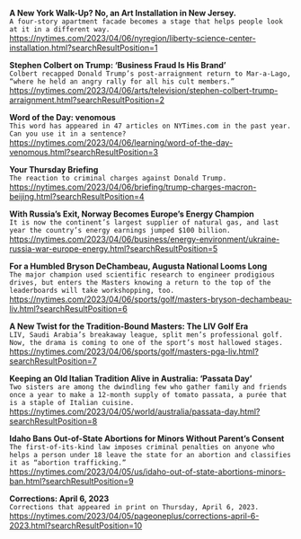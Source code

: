 **A New York Walk-Up? No, an Art Installation in New Jersey.**\
`A four-story apartment facade becomes a stage that helps people look at it in a different way.`\
https://nytimes.com/2023/04/06/nyregion/liberty-science-center-installation.html?searchResultPosition=1

**Stephen Colbert on Trump: ‘Business Fraud Is His Brand’**\
`Colbert recapped Donald Trump’s post-arraignment return to Mar-a-Lago, “where he held an angry rally for all his cult members.”`\
https://nytimes.com/2023/04/06/arts/television/stephen-colbert-trump-arraignment.html?searchResultPosition=2

**Word of the Day: venomous**\
`This word has appeared in 47 articles on NYTimes.com in the past year. Can you use it in a sentence?`\
https://nytimes.com/2023/04/06/learning/word-of-the-day-venomous.html?searchResultPosition=3

**Your Thursday Briefing**\
`The reaction to criminal charges against Donald Trump.`\
https://nytimes.com/2023/04/06/briefing/trump-charges-macron-beijing.html?searchResultPosition=4

**With Russia’s Exit, Norway Becomes Europe’s Energy Champion**\
`It is now the continent’s largest supplier of natural gas, and last year the country’s energy earnings jumped $100 billion.`\
https://nytimes.com/2023/04/06/business/energy-environment/ukraine-russia-war-europe-energy.html?searchResultPosition=5

**For a Humbled Bryson DeChambeau, Augusta National Looms Long**\
`The major champion used scientific research to engineer prodigious drives, but enters the Masters knowing a return to the top of the leaderboards will take workshopping, too.`\
https://nytimes.com/2023/04/06/sports/golf/masters-bryson-dechambeau-liv.html?searchResultPosition=6

**A New Twist for the Tradition-Bound Masters: The LIV Golf Era**\
`LIV, Saudi Arabia’s breakaway league, split men’s professional golf. Now, the drama is coming to one of the sport’s most hallowed stages.`\
https://nytimes.com/2023/04/06/sports/golf/masters-pga-liv.html?searchResultPosition=7

**Keeping an Old Italian Tradition Alive in Australia: ‘Passata Day’**\
`Two sisters are among the dwindling few who gather family and friends once a year to make a 12-month supply of tomato passata, a purée that is a staple of Italian cuisine.`\
https://nytimes.com/2023/04/05/world/australia/passata-day.html?searchResultPosition=8

**Idaho Bans Out-of-State Abortions for Minors Without Parent’s Consent**\
`The first-of-its-kind law imposes criminal penalties on anyone who helps a person under 18 leave the state for an abortion and classifies it as “abortion trafficking.”`\
https://nytimes.com/2023/04/05/us/idaho-out-of-state-abortions-minors-ban.html?searchResultPosition=9

**Corrections: April 6, 2023**\
`Corrections that appeared in print on Thursday, April 6, 2023.`\
https://nytimes.com/2023/04/05/pageoneplus/corrections-april-6-2023.html?searchResultPosition=10

